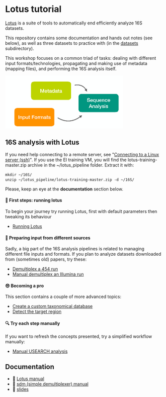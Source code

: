 # Lotus tutorial

[Lotus](http://psbweb05.psb.ugent.be/lotus/) is a suite of tools to automatically end efficiently analyze 16S datasets.

This repository contains some documentation and hands out notes (see below), as well as three datasets to practice with (in the [datasets](datasets/) subdirectory).

This workshop focuses on a common triad of tasks: dealing with different input formats/technologies, propagating and making use of metadata (mapping files), and performing the 16S analysis itself.

[![Workshop slides](workshop/trio.png)](docs/slides.pdf)

## 16S analysis with Lotus

If you need help connecting to a remote server, see  "[Connecting to a Linux server (ssh)](https://seq.space/notes/doku.php?id=bash-ssh)". If you use the EI training VM, you will find the lotus-training-master.zip archive in the ~/lotus_pipeline folder. Extract it with:
```
mkdir ~/16S/
unzip ~/lotus_pipeline/lotus-training-master.zip -d ~/16S/
```

Please, keep an eye at the **documentation** section below.

#### :baby: First steps: running lotus

To begin your journey try running Lotus, first with default parameters then tweaking its behaviour

 * [Running Lotus](workshop/lotus.md)
 
#### :open_file_folder: Preparing input from different sources

Sadly, a big part of the 16S analysis pipelines is related to managing different file inputs and formats. If you plan to analyze datasets downloaded from (sometimes old) papers, try these:

 * [Demultiplex a 454 run](workshop/demux_454.md)
 * [Manual demultiplex an Illumina run](workshop/demux_illumina.md)
 
#### :sunglasses: Becoming a pro

This section contains a couple of more advanced topics:

 * [Create a custom taxonomical database](workshop/customdb.md)
 * [Detect the target region](workshop/detect.md)
 
#### :mag: Try each step manually

If you want to refresh the concepts presented, try a simplified workflow manually:

 * [Manual USEARCH analysis](workshop/usearch.md)

##  Documentation
 * :page_facing_up: [Lotus manual](docs/lotus.md)
 * :page_facing_up: [sdm (simple demultiplexer) manual](docs/sdm.md)
 * :movie_camera: [slides](docs/slides.pdf)
